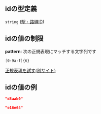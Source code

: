 ## idの型定義

`string` ([駅・路線ID](data-properties-駅リスト-items-properties-駅路線id.md))

## idの値の制限

**pattern**: 次の正規表現にマッチする文字列です

```regexp
[0-9a-f]{6}
```

[正規表現を試す(別サイト)](https://regexr.com/?expression=%5B0-9a-f%5D%7B6%7D "try regular expression with regexr.com")

## idの値の例

```json
"d8aab0"
```

```json
"e16e64"
```
